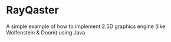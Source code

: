 # RayQaster
A simple example of how to implement 2.5D graphics engine (like Wolfenstein &amp; Doom) using Java
